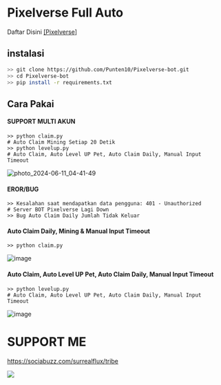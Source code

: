 # Pixelverse Full Auto
Daftar Disini [[Pixelverse]](https://t.me/pixelversexyzbot?start=1993663749)

## instalasi
```bash
>> git clone https://github.com/Punten10/Pixelverse-bot.git
>> cd Pixelverse-bot
>> pip install -r requirements.txt
```

## Cara Pakai
#### SUPPORT MULTI AKUN
```shell
>> python claim.py
# Auto Claim Mining Setiap 20 Detik 
>> python levelup.py
# Auto Claim, Auto Level UP Pet, Auto Claim Daily, Manual Input Timeout
```
![photo_2024-06-11_04-41-49](https://github.com/Punten10/Pixelverse-bot/assets/64400801/8d366927-11c5-4c03-a84c-0b06fe2b8f36)

#### EROR/BUG
```shell
>> Kesalahan saat mendapatkan data pengguna: 401 - Unauthorized
# Server BOT Pixelverse Lagi Down
>> Bug Auto Claim Daily Jumlah Tidak Keluar
```

#### Auto Claim Daily, Mining & Manual Input Timeout
```shell
>> python claim.py
```
![image](https://github.com/Punten10/Pixelverse-bot/assets/64400801/48da7f04-194d-47f8-81c2-c103beae0f0d)

#### Auto Claim, Auto Level UP Pet, Auto Claim Daily, Manual Input Timeout
```shell
>> python levelup.py
# Auto Claim, Auto Level UP Pet, Auto Claim Daily, Manual Input Timeout
```
![image](https://github.com/Punten10/Pixelverse-bot/assets/64400801/007ad8ce-4e0a-45a9-a07b-5de4476bb118)


# SUPPORT ME
https://sociabuzz.com/surrealflux/tribe

[<img src="https://img.shields.io/badge/Telegram-%40Me-orange">](https://t.me/zuiredrop)
